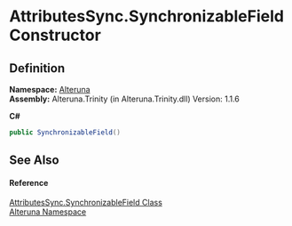 # AttributesSync.SynchronizableField Constructor




## Definition
**Namespace:** <a href="N_Alteruna">Alteruna</a>  
**Assembly:** Alteruna.Trinity (in Alteruna.Trinity.dll) Version: 1.1.6

**C#**
``` C#
public SynchronizableField()
```



## See Also


#### Reference
<a href="T_Alteruna_AttributesSync_SynchronizableField">AttributesSync.SynchronizableField Class</a>  
<a href="N_Alteruna">Alteruna Namespace</a>  
